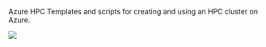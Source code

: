 Azure HPC
Templates and scripts for creating and using an HPC cluster on Azure.

<a href="https://portal.azure.com/#create/Microsoft.Template/uri/https%3A%2F%2Fraw.githubusercontent.com%2Fedwardsp%2Fazhpc%2Fcustom-image%2Fazuredeploy.json" target="_blank">
    <img src="http://azuredeploy.net/deploybutton.png" />
</a>
